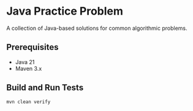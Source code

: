 # Java Practice Problem

A collection of Java-based solutions for common algorithmic problems.

## Prerequisites
- Java 21
- Maven 3.x

## Build and Run Tests
```shell
mvn clean verify
```
